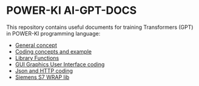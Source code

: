# POWER-KI AI-GPT-DOCS

This repository contains useful documents for training Transformers (GPT) in POWER-KI programming language:
* <a href="https://github.com/POWER-KI/AI-Docs/blob/main/01X-PWK-GUIDA-EN-01.txt">General concept </a> 
* <a href="https://github.com/POWER-KI/AI-Docs/blob/main/02X-PWK-CODIFICA-01.txt">Coding concepts and example </a> 
* <a href="https://github.com/POWER-KI/AI-Docs/blob/main/03X-PWK-MAN-LIB-CORE.txt">Library Functions </a> 
* <a href="https://github.com/POWER-KI/AI-Docs/blob/main/05X-PWK-GUI-AI.txt">GUI Graphics User Interface coding </a> 
* <a href="https://github.com/POWER-KI/AI-Docs/blob/main/06X-PWK-TIPS-JSON-HTTP.txt">Json and HTTP coding </a> 
* <a href="https://github.com/POWER-KI/AI-Docs/blob/main/PWK-WRP-S7-01.txt">Siemens S7 WRAP lib </a> 

